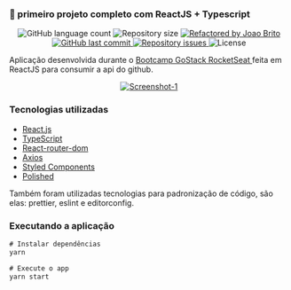 ### :rocket: primeiro projeto completo com ReactJS + Typescript

<p align="center">
  <img alt="GitHub language count" src="https://img.shields.io/github/languages/count/joaocbrito/gostack11-primeiro-projeto-react?color=%2304D361">

  <img alt="Repository size" src="https://img.shields.io/github/repo-size/joaocbrito/gostack11-primeiro-projeto-react">
	
  <a href="https://www.linkedin.com/in/joao-brito-b13418199/">
    <img alt="Refactored by Joao Brito" src="https://img.shields.io/badge/made%20by-joaocbrito-%2304D361">
  </a>

  <a href="https://github.com/joaocbrito/gostack11-primeiro-projeto-react/commits/master">
    <img alt="GitHub last commit" src="https://img.shields.io/github/last-commit/joaocbrito/gostack11-primeiro-projeto-react">
  </a>

  <a href="https://github.com/joaocbrito/gostack11-primeiro-projeto-react/issues">
    <img alt="Repository issues" src="https://img.shields.io/github/issues/joaocbrito/gostack11-primeiro-projeto-react">
  </a>

  <img alt="License" src="https://img.shields.io/badge/license-MIT-brightgreen">
</p>

Aplicação desenvolvida durante o [Bootcamp GoStack RocketSeat ](https://rocketseat.com.br/bootcamp) feita em ReactJS para consumir a api do github.


<p align="center">
  <a href="https://ibb.co/ZMWkrpp"><img src="https://i.ibb.co/x7JRbtt/Screenshot-1.png" alt="Screenshot-1" border="0"></a>
</p>



### Tecnologias utilizadas

- [React.js](https://pt-br.reactjs.org/)
- [TypeScript](https://www.typescriptlang.org/)
- [React-router-dom](https://www.npmjs.com/package/react-router-dom)
- [Axios](https://www.npmjs.com/package/axios)
- [Styled Components](https://styled-components.com/docs/basics)
- [Polished](https://polished.js.org/)

Também foram utilizadas tecnologias para padronização de código, são elas:
prettier, eslint e editorconfig.

### Executando a aplicação

```js
# Instalar dependências
yarn

# Execute o app
yarn start
```
